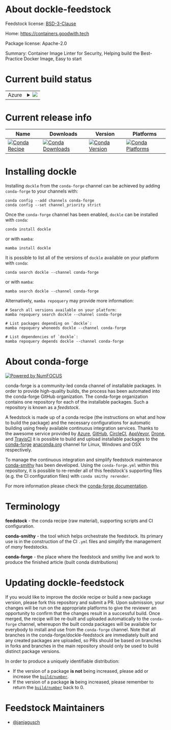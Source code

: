 About dockle-feedstock
======================

Feedstock license: [BSD-3-Clause](https://github.com/conda-forge/dockle-feedstock/blob/main/LICENSE.txt)

Home: https://containers.goodwith.tech

Package license: Apache-2.0

Summary: Container Image Linter for Security, Helping build the Best-Practice Docker Image, Easy to start

Current build status
====================


<table>
    
  <tr>
    <td>Azure</td>
    <td>
      <details>
        <summary>
          <a href="https://dev.azure.com/conda-forge/feedstock-builds/_build/latest?definitionId=23235&branchName=main">
            <img src="https://dev.azure.com/conda-forge/feedstock-builds/_apis/build/status/dockle-feedstock?branchName=main">
          </a>
        </summary>
        <table>
          <thead><tr><th>Variant</th><th>Status</th></tr></thead>
          <tbody><tr>
              <td>linux_64</td>
              <td>
                <a href="https://dev.azure.com/conda-forge/feedstock-builds/_build/latest?definitionId=23235&branchName=main">
                  <img src="https://dev.azure.com/conda-forge/feedstock-builds/_apis/build/status/dockle-feedstock?branchName=main&jobName=linux&configuration=linux%20linux_64_" alt="variant">
                </a>
              </td>
            </tr><tr>
              <td>linux_aarch64</td>
              <td>
                <a href="https://dev.azure.com/conda-forge/feedstock-builds/_build/latest?definitionId=23235&branchName=main">
                  <img src="https://dev.azure.com/conda-forge/feedstock-builds/_apis/build/status/dockle-feedstock?branchName=main&jobName=linux&configuration=linux%20linux_aarch64_" alt="variant">
                </a>
              </td>
            </tr><tr>
              <td>osx_64</td>
              <td>
                <a href="https://dev.azure.com/conda-forge/feedstock-builds/_build/latest?definitionId=23235&branchName=main">
                  <img src="https://dev.azure.com/conda-forge/feedstock-builds/_apis/build/status/dockle-feedstock?branchName=main&jobName=osx&configuration=osx%20osx_64_" alt="variant">
                </a>
              </td>
            </tr><tr>
              <td>osx_arm64</td>
              <td>
                <a href="https://dev.azure.com/conda-forge/feedstock-builds/_build/latest?definitionId=23235&branchName=main">
                  <img src="https://dev.azure.com/conda-forge/feedstock-builds/_apis/build/status/dockle-feedstock?branchName=main&jobName=osx&configuration=osx%20osx_arm64_" alt="variant">
                </a>
              </td>
            </tr>
          </tbody>
        </table>
      </details>
    </td>
  </tr>
</table>

Current release info
====================

| Name | Downloads | Version | Platforms |
| --- | --- | --- | --- |
| [![Conda Recipe](https://img.shields.io/badge/recipe-dockle-green.svg)](https://anaconda.org/conda-forge/dockle) | [![Conda Downloads](https://img.shields.io/conda/dn/conda-forge/dockle.svg)](https://anaconda.org/conda-forge/dockle) | [![Conda Version](https://img.shields.io/conda/vn/conda-forge/dockle.svg)](https://anaconda.org/conda-forge/dockle) | [![Conda Platforms](https://img.shields.io/conda/pn/conda-forge/dockle.svg)](https://anaconda.org/conda-forge/dockle) |

Installing dockle
=================

Installing `dockle` from the `conda-forge` channel can be achieved by adding `conda-forge` to your channels with:

```
conda config --add channels conda-forge
conda config --set channel_priority strict
```

Once the `conda-forge` channel has been enabled, `dockle` can be installed with `conda`:

```
conda install dockle
```

or with `mamba`:

```
mamba install dockle
```

It is possible to list all of the versions of `dockle` available on your platform with `conda`:

```
conda search dockle --channel conda-forge
```

or with `mamba`:

```
mamba search dockle --channel conda-forge
```

Alternatively, `mamba repoquery` may provide more information:

```
# Search all versions available on your platform:
mamba repoquery search dockle --channel conda-forge

# List packages depending on `dockle`:
mamba repoquery whoneeds dockle --channel conda-forge

# List dependencies of `dockle`:
mamba repoquery depends dockle --channel conda-forge
```


About conda-forge
=================

[![Powered by
NumFOCUS](https://img.shields.io/badge/powered%20by-NumFOCUS-orange.svg?style=flat&colorA=E1523D&colorB=007D8A)](https://numfocus.org)

conda-forge is a community-led conda channel of installable packages.
In order to provide high-quality builds, the process has been automated into the
conda-forge GitHub organization. The conda-forge organization contains one repository
for each of the installable packages. Such a repository is known as a *feedstock*.

A feedstock is made up of a conda recipe (the instructions on what and how to build
the package) and the necessary configurations for automatic building using freely
available continuous integration services. Thanks to the awesome service provided by
[Azure](https://azure.microsoft.com/en-us/services/devops/), [GitHub](https://github.com/),
[CircleCI](https://circleci.com/), [AppVeyor](https://www.appveyor.com/),
[Drone](https://cloud.drone.io/welcome), and [TravisCI](https://travis-ci.com/)
it is possible to build and upload installable packages to the
[conda-forge](https://anaconda.org/conda-forge) [anaconda.org](https://anaconda.org/)
channel for Linux, Windows and OSX respectively.

To manage the continuous integration and simplify feedstock maintenance
[conda-smithy](https://github.com/conda-forge/conda-smithy) has been developed.
Using the ``conda-forge.yml`` within this repository, it is possible to re-render all of
this feedstock's supporting files (e.g. the CI configuration files) with ``conda smithy rerender``.

For more information please check the [conda-forge documentation](https://conda-forge.org/docs/).

Terminology
===========

**feedstock** - the conda recipe (raw material), supporting scripts and CI configuration.

**conda-smithy** - the tool which helps orchestrate the feedstock.
                   Its primary use is in the construction of the CI ``.yml`` files
                   and simplify the management of *many* feedstocks.

**conda-forge** - the place where the feedstock and smithy live and work to
                  produce the finished article (built conda distributions)


Updating dockle-feedstock
=========================

If you would like to improve the dockle recipe or build a new
package version, please fork this repository and submit a PR. Upon submission,
your changes will be run on the appropriate platforms to give the reviewer an
opportunity to confirm that the changes result in a successful build. Once
merged, the recipe will be re-built and uploaded automatically to the
`conda-forge` channel, whereupon the built conda packages will be available for
everybody to install and use from the `conda-forge` channel.
Note that all branches in the conda-forge/dockle-feedstock are
immediately built and any created packages are uploaded, so PRs should be based
on branches in forks and branches in the main repository should only be used to
build distinct package versions.

In order to produce a uniquely identifiable distribution:
 * If the version of a package **is not** being increased, please add or increase
   the [``build/number``](https://docs.conda.io/projects/conda-build/en/latest/resources/define-metadata.html#build-number-and-string).
 * If the version of a package **is** being increased, please remember to return
   the [``build/number``](https://docs.conda.io/projects/conda-build/en/latest/resources/define-metadata.html#build-number-and-string)
   back to 0.

Feedstock Maintainers
=====================

* [@janjagusch](https://github.com/janjagusch/)

